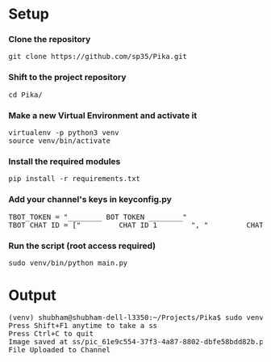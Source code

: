 <h1>Setup</h1>

<h3>Clone the repository</h3>
<pre>git clone https://github.com/sp35/Pika.git</pre>
<h3>Shift to the project repository</h3>
<pre>cd Pika/</pre>

<h3>Make a new Virtual Environment and activate it</h3>
<pre>virtualenv -p python3 venv
source venv/bin/activate</pre>

<h3>Install the required modules</h3>
<pre>pip install -r requirements.txt</pre>

<h3>Add your channel's keys in keyconfig.py</h3>
<pre>
TBOT_TOKEN = "________ BOT TOKEN ________"
TBOT_CHAT_ID = ["________ CHAT ID 1________", "________ CHAT ID 2 ________"]
</pre>

<h3>Run the script (root access required)</h3>
<pre>sudo venv/bin/python main.py</pre>

<h1>Output</h1>
<pre>(venv) shubham@shubham-dell-l3350:~/Projects/Pika$ sudo venv/bin/python main.py [sudo] password for shubham: 
Press Shift+F1 anytime to take a ss
Press Ctrl+C to quit
Image saved at ss/pic_61e9c554-37f3-4a87-8802-dbfe58bdd82b.png
File Uploaded to Channel</pre>
